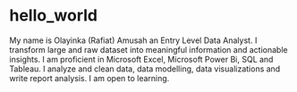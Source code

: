 # hello_world
My name is Olayinka (Rafiat) Amusah an Entry Level Data Analyst. I transform large and raw dataset into meaningful information and actionable insights. I am proficient in Microsoft Excel, Microsoft Power Bi, SQL and Tableau. I analyze and clean data, data modelling, data visualizations and write report analysis. I am open to learning.
